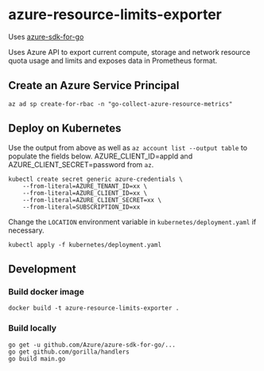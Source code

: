 # azure-resource-limits-exporter

Uses [azure-sdk-for-go](https://github.com/Azure/azure-sdk-for-go)

Uses Azure API to export current compute, storage and network resource 
quota usage and limits and exposes data in Prometheus format.

## Create an Azure Service Principal

    az ad sp create-for-rbac -n "go-collect-azure-resource-metrics"

## Deploy on Kubernetes

Use the output from above as well as `az account list --output table` to populate the fields below. AZURE_CLIENT_ID=appId and AZURE_CLIENT_SECRET=password from `az`.

    kubectl create secret generic azure-credentials \
        --from-literal=AZURE_TENANT_ID=xx \
        --from-literal=AZURE_CLIENT_ID=xx \
        --from-literal=AZURE_CLIENT_SECRET=xx \
        --from-literal=SUBSCRIPTION_ID=xx

Change the `LOCATION` environment variable in `kubernetes/deployment.yaml` if necessary.

    kubectl apply -f kubernetes/deployment.yaml

## Development

### Build docker image

    docker build -t azure-resource-limits-exporter .

### Build locally

    go get -u github.com/Azure/azure-sdk-for-go/...
    go get github.com/gorilla/handlers
    go build main.go

